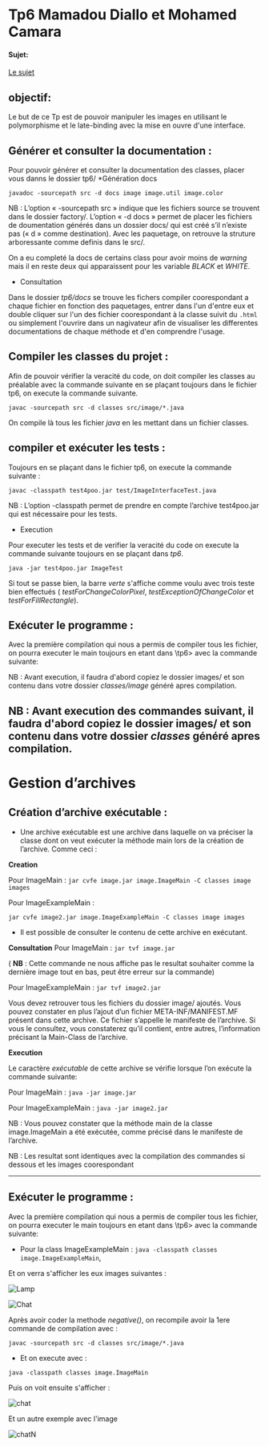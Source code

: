 # Tp6 Mamadou Diallo et Mohamed Camara

#### Sujet:
[Le sujet](https://www.fil.univ-lille1.fr/~routier/enseignement/licence/poo/tdtp/image.pdf)

## objectif:

Le but de ce Tp est de pouvoir manipuler les images en utilisant le polymorphisme et le late-binding avec la mise en ouvre d'une interface.


## Générer et consulter la documentation :
Pour pouvoir générer et consulter la documentation des classes, placer vous danns le dossier tp6/
*Génération docs

`javadoc -sourcepath src -d docs image image.util image.color`

NB : L’option « -sourcepath src » indique que les fichiers source se trouvent dans le dossier factory/.
L’option « -d docs » permet de placer les fichiers de doumentation générés dans un dossier docs/ qui est créé
s’il n’existe pas (« d » comme destination).
Avec les paquetage, on retrouve la struture arboressante comme definis dans le src/.

On a eu completé la docs de certains class pour avoir moins de *warning* mais il en reste deux qui apparaissent pour les variable *BLACK* et *WHITE*.



- Consultation

Dans le dossier *tp6/docs* se trouve les fichers compiler coorespondant a chaque fichier en fonction des paquetages, entrer dans l'un d'entre eux et double cliquer sur l'un des fichier coorespondant à la classe suivit du `.html` ou simplement l'ouvrire dans un nagivateur afin de visualiser les differentes documentations de chaque méthode et d'en comprendre l'usage.

## Compiler les classes du projet : 
Afin de pouvoir vérifier la veracité du code, on doit compiler les classes au préalable avec la commande suivante en se plaçant toujours dans le fichier tp6, on execute la commande suivante.


`javac -sourcepath src -d classes src/image/*.java`

On compile là tous les fichier *java* en les mettant dans un fichier classes.


## compiler et exécuter les tests : 
Toujours en se plaçant dans le fichier tp6, on execute la commande suivante : 


`javac -classpath test4poo.jar test/ImageInterfaceTest.java`

NB : L’option -classpath permet de prendre en compte l’archive test4poo.jar qui est nécessaire pour les tests.

- Execution

Pour executer les tests et de verifier la veracité du code on execute la commande suivante toujours en se plaçant dans *tp6*.

`java -jar test4poo.jar ImageTest`

Si tout se passe bien, la barre *verte* s'affiche comme voulu avec trois teste bien effectués ( *testForChangeColorPixel*, *testExceptionOfChangeColor* et *testForFillRectangle*).



## Exécuter le programme : 
Avec la première compilation qui nous a permis de compiler  tous les fichier, on pourra executer le main toujours en etant dans \tp6> avec la commande suivante: 

NB : Avant execution, il faudra d'abord copiez le dossier images/ et son contenu dans votre dossier *classes/image* généré apres compilation.

NB : Avant execution des commandes suivant, il faudra d'abord copiez le dossier images/ et son contenu dans votre dossier *classes* généré apres compilation.
----------------------------------------------------------------------------------

# Gestion d’archives
## Création d’archive exécutable : 
  * Une archive exécutable est une archive dans laquelle on va préciser
  la classe dont on veut exécuter la méthode main lors de la création de l’archive.
Comme ceci :


**Creation**

Pour ImageMain :
`jar cvfe image.jar image.ImageMain -C classes image images`

Pour ImageExampleMain :

`jar cvfe image2.jar image.ImageExampleMain -C classes image images`

  * Il est possible de consulter le contenu de cette archive en exécutant.

**Consultation**
Pour ImageMain :
`jar tvf image.jar`

( **NB** : Cette commande ne nous affiche pas le resultat souhaiter comme la dernière image tout en bas, peut être erreur sur la commande)

Pour ImageExampleMain :
`jar tvf image2.jar`

Vous devez retrouver tous les fichiers du dossier image/ ajoutés.
Vous pouvez constater en plus l’ajout d’un fichier META-INF/MANIFEST.MF présent dans cette archive. Ce
fichier s’appelle le manifeste de l’archive. Si vous le consultez, vous constaterez qu’il contient, entre autres,
l’information précisant la Main-Class de l’archive.

**Execution**

Le caractère *exécutable* de cette archive se vérifie lorsque l’on exécute la commande suivante:

Pour ImageMain :
`java -jar image.jar`

Pour ImageExampleMain :
`java -jar image2.jar`

NB : Vous pouvez constater que la méthode main de la classe image.ImageMain a été exécutée, comme précisé
dans le manifeste de l’archive.

NB : Les resultat sont identiques avec la compilation des commandes si dessous et les images coorespondant


---------------------------------------------------------------------------------------




## Exécuter le programme : 
Avec la première compilation qui nous a permis de compiler  tous les fichier, on pourra executer le main toujours en etant dans \tp6> avec la commande suivante: 



* Pour la class ImageExampleMain : 
`java -classpath classes image.ImageExampleMain`,


Et on verra s'afficher les eux images suivantes : 

![Lamp](images/lamp2.png)

![Chat](images/chat2.png)


Après avoir coder la methode *negative()*, on recompile avoir la 1ere commande de compilation avec : 

`javac -sourcepath src -d classes src/image/*.java`

- Et on execute avec : 

`java -classpath classes image.ImageMain`

Puis on  voit ensuite s'afficher  :

![chat](images/imagemain.png)

Et un autre exemple avec l'image

![chatN](images/imagemain2.png)

